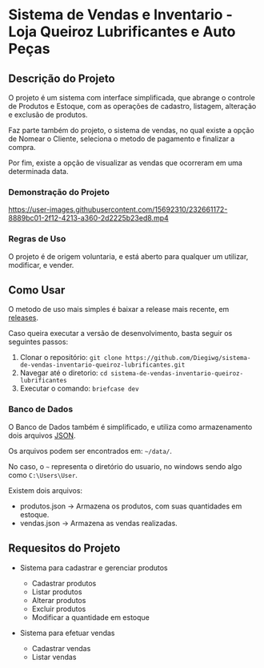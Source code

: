 # Sistema de Vendas e Inventario - Loja Queiroz Lubrificantes e Auto Peças

## Descrição do Projeto

O projeto é um sistema com interface simplificada, que abrange o controle de Produtos e Estoque, com as operações de cadastro, listagem, alteração e exclusão de produtos.

Faz parte também do projeto, o sistema de vendas, no qual existe a opção de Nomear o Cliente, seleciona o metodo de pagamento e finalizar a compra.

Por fim, existe a opção de visualizar as vendas que ocorreram em uma determinada data.

### Demonstração do Projeto

<https://user-images.githubusercontent.com/15692310/232661172-8889bc01-2f12-4213-a360-2d2225b23ed8.mp4>

### Regras de Uso

O projeto é de origem voluntaria, e está aberto para qualquer um utilizar, modificar, e vender.

## Como Usar

O metodo de uso mais simples é baixar a release mais recente, em [releases](https://github.com/Diegiwg/sistema-de-vendas-inventario-queiroz-lubrificantes/releases).

Caso queira executar a versão de desenvolvimento, basta seguir os seguintes passos:

1. Clonar o repositório: `git clone https://github.com/Diegiwg/sistema-de-vendas-inventario-queiroz-lubrificantes.git`
2. Navegar até o diretorio: `cd sistema-de-vendas-inventario-queiroz-lubrificantes`
3. Executar o comando: `briefcase dev`

### Banco de Dados

O Banco de Dados também é simplificado, e utiliza como armazenamento dois arquivos [JSON](https://www.json.org/json-pt.html).

Os arquivos podem ser encontrados em: `~/data/`.

No caso, o `~` representa o diretório do usuario, no windows sendo algo como `C:\Users\User`.

Existem dois arquivos:

- produtos.json -> Armazena os produtos, com suas quantidades em estoque.
- vendas.json -> Armazena as vendas realizadas.

## Requesitos do Projeto

- Sistema para cadastrar e gerenciar produtos
  - Cadastrar produtos
  - Listar produtos
  - Alterar produtos
  - Excluir produtos
  - Modificar a quantidade em estoque

- Sistema para efetuar vendas
  - Cadastrar vendas
  - Listar vendas
